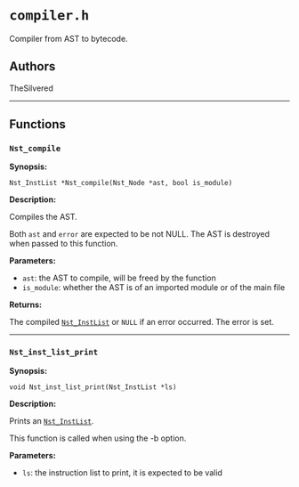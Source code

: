 # `compiler.h`

Compiler from AST to bytecode.

## Authors

TheSilvered

---

## Functions

### `Nst_compile`

**Synopsis:**

```better-c
Nst_InstList *Nst_compile(Nst_Node *ast, bool is_module)
```

**Description:**

Compiles the AST.

Both `ast` and `error` are expected to be not NULL. The AST is destroyed when
passed to this function.

**Parameters:**

- `ast`: the AST to compile, will be freed by the function
- `is_module`: whether the AST is of an imported module or of the main file

**Returns:**

The compiled [`Nst_InstList`](c_api-instructions.md#nst_instlist) or `NULL` if
an error occurred. The error is set.

---

### `Nst_inst_list_print`

**Synopsis:**

```better-c
void Nst_inst_list_print(Nst_InstList *ls)
```

**Description:**

Prints an [`Nst_InstList`](c_api-instructions.md#nst_instlist).

This function is called when using the -b option.

**Parameters:**

- `ls`: the instruction list to print, it is expected to be valid
